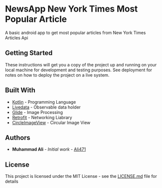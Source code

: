 # NewsApp New York Times Most Popular Article
A basic android app to get most popular articles from New York Times Articles Api

## Getting Started

These instructions will get you a copy of the project up and running on your local machine for development and testing purposes. See deployment for notes on how to deploy the project on a live system.


## Built With

* [Kotlin](https://kotlinlang.org/) - Programming Language
* [Livedata](https://developer.android.com/topic/libraries/architecture/livedata) -  Observable data holder
* [Glide](https://github.com/bumptech/glide) - Image Processing
* [Retrofit](https://square.github.io/retrofit/) - Networking Liabrary
* [CircleImageView](https://github.com/hdodenhof/CircleImageView) - Circular Image View



## Authors

* **Muhammad Ali** - *Initial work* - [Ali471](https://github.com/Ali471)

## License
This project is licensed under the MIT License - see the [LICENSE.md](LICENSE.md) file for details
